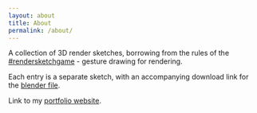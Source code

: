 ```yaml
---
layout: about
title: About
permalink: /about/
---
```


A collection of 3D render sketches, borrowing from the rules of the [#rendersketchgame](http://rendersketchgame.tumblr.com) - gesture drawing for rendering.

Each entry is a separate sketch, with an accompanying download link for the [blender file](http://www.blender.org/).

Link to my [portfolio website](http://www.mikewesthad.com/).
